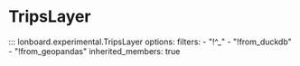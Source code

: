 # TripsLayer

::: lonboard.experimental.TripsLayer
    options:
      filters:
        - "!^_"
        - "!from_duckdb"
        - "!from_geopandas"
      inherited_members: true
